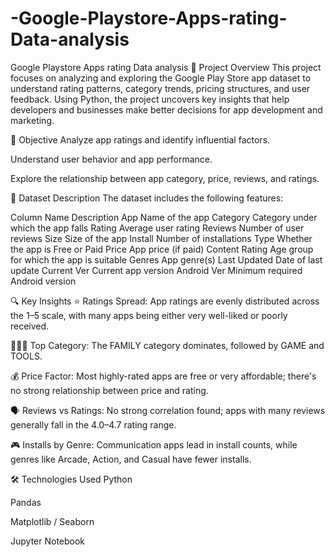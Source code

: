 # -Google-Playstore-Apps-rating-Data-analysis
Google Playstore Apps rating Data analysis
📝 Project Overview
This project focuses on analyzing and exploring the Google Play Store app dataset to understand rating patterns, category trends, pricing structures, and user feedback. Using Python, the project uncovers key insights that help developers and businesses make better decisions for app development and marketing.

🎯 Objective
Analyze app ratings and identify influential factors.

Understand user behavior and app performance.

Explore the relationship between app category, price, reviews, and ratings.

📁 Dataset Description
The dataset includes the following features:

Column Name	Description
App	Name of the app
Category	Category under which the app falls
Rating	Average user rating
Reviews	Number of user reviews
Size	Size of the app
Install	Number of installations
Type	Whether the app is Free or Paid
Price	App price (if paid)
Content Rating	Age group for which the app is suitable
Genres	App genre(s)
Last Updated	Date of last update
Current Ver	Current app version
Android Ver	Minimum required Android version

🔍 Key Insights
⭐ Ratings Spread: App ratings are evenly distributed across the 1–5 scale, with many apps being either very well-liked or poorly received.

👨‍👩‍👧 Top Category: The FAMILY category dominates, followed by GAME and TOOLS.

💰 Price Factor: Most highly-rated apps are free or very affordable; there's no strong relationship between price and rating.

🗣️ Reviews vs Ratings: No strong correlation found; apps with many reviews generally fall in the 4.0–4.7 rating range.

🎮 Installs by Genre: Communication apps lead in install counts, while genres like Arcade, Action, and Casual have fewer installs.

🛠️ Technologies Used
Python

Pandas

Matplotlib / Seaborn

Jupyter Notebook
